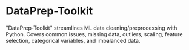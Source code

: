 # DataPrep-Toolkit
"DataPrep-Toolkit" streamlines ML data cleaning/preprocessing with Python. Covers common issues, missing data, outliers, scaling, feature selection, categorical variables, and imbalanced data.
